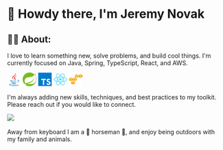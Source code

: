 # 👋 Howdy there, I'm Jeremy Novak


## 👨‍🚀 About:

I love to learn something new, solve problems, and build cool things. I'm currently focused on Java, Spring, TypeScript, React, and AWS.

<img src="https://github.com/devicons/devicon/blob/master/icons/java/java-original.svg" style="width: 32px" title="Java" />  <img src="https://github.com/devicons/devicon/blob/master/icons/spring/spring-original.svg" style="width: 32px" title="Spring" /> <img src="https://github.com/devicons/devicon/blob/master/icons/typescript/typescript-original.svg" style="width: 32px" title="TypeScript" />  <img src="https://github.com/devicons/devicon/blob/master/icons/react/react-original.svg" style="width: 32px" title="React" />  <img src="https://github.com/devicons/devicon/blob/master/icons/amazonwebservices/amazonwebservices-original.svg" style="width: 32px" title="AWS" />

I'm always adding new skills, techniques, and best practices to my toolkit. Please reach out if you would like to connect.

<a href="https://linkedin.com/in/jgnovak" target="_blank" title="Linkedin"><img src="https://img.shields.io/badge/LinkedIn-0077B5?style=for-the-badge&logo=linkedin&logoColor=white" /></a>

Away from keyboard I am a 🐴 horseman 🏇, and enjoy being outdoors with my family and animals. 



